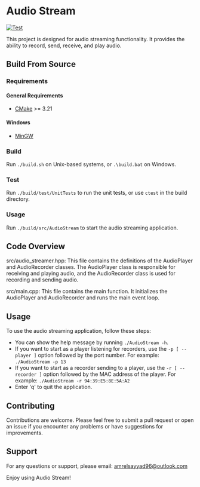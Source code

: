 # Audio Stream

[![Test](https://github.com/AmrElsayyad/audio-stream/actions/workflows/test.yml/badge.svg)](https://github.com/AmrElsayyad/audio-stream/actions/workflows/test.yml)

This project is designed for audio streaming functionality. It provides the ability to record, send, receive, and play audio.

## Build From Source

### Requirements

#### General Requirements

- [CMake](https://cmake.org/) >= 3.21

#### Windows

- [MinGW](https://www.mingw-w64.org/)

### Build

Run `./build.sh` on Unix-based systems, or `.\build.bat` on Windows.

### Test

Run `./build/test/UnitTests` to run the unit tests, or use `ctest` in the build directory.

### Usage

Run `./build/src/AudioStream` to start the audio streaming application.

## Code Overview

src/audio_streamer.hpp: This file contains the definitions of the AudioPlayer and AudioRecorder classes. The AudioPlayer class is responsible for receiving and playing audio, and the AudioRecorder class is used for recording and sending audio.

src/main.cpp: This file contains the main function. It initializes the AudioPlayer and AudioRecorder and runs the main event loop.

## Usage

To use the audio streaming application, follow these steps:

- You can show the help message by running `./AudioStream -h`.
- If you want to start as a player listening for recorders, use the `-p [ --player ]` option followed by the port number.
  For example: `./AudioStream -p 13`
- If you want to start as a recorder sending to a player, use the `-r [ --recorder ]` option followed by the MAC address of the player.
  For example: `./AudioStream -r 94:39:E5:8E:5A:A2`
- Enter 'q' to quit the application.

## Contributing

Contributions are welcome. Please feel free to submit a pull request or open an issue if you encounter any problems or have suggestions for improvements.

## Support

For any questions or support, please email: amrelsayyad96@outlook.com

Enjoy using Audio Stream!